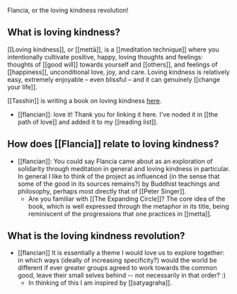 Flancia, or the loving kindness revolution!

## What is loving kindness?
[[Loving kindness]], or [[mettā]], is a [[meditation technique]] where you intentionally cultivate positive, happy, loving thoughts and feelings: thoughts of [[good will]] towards yourself and [[others]], and feelings of [[happiness]], unconditional love, joy, and care. Loving kindness is relatively easy, extremely enjoyable – even blissful – and it can genuinely [[change your life]].

[[Tasshin]] is writing a book on loving kindness [here](https://tasshin.com/metta-book).

- [[flancian]]: love it! Thank you for linking it here. I've noded it in [[the path of love]] and added it to my [[reading list]].

## How does [[Flancia]] relate to loving kindness?

- [[flancian]]: You could say Flancia came about as an exploration of solidarity through meditation in general and loving kindness in particular. In general I like to think of the project as influenced (in the sense that some of the good in its sources remains?) by Buddhist teachings and philosophy, perhaps most directly that of [[Peter Singer]].
    - Are you familiar with [[The Expanding Circle]]? The core idea of the book, which is well expressed through the metaphor in its title, being reminiscent of the progressions that one practices in [[metta]].

## What is the loving kindness revolution?

- [[flancian]] It is essentially a theme I would love us to explore together: in which ways (ideally of increasing specificity?) would the world be different if ever greater groups agreed to work towards the common good, leave their small selves behind -- not necessarily in that order? :)
    - In thinking of this I am inspired by [[satyagraha]].